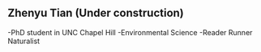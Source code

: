 ## Zhenyu Tian (Under construction)
-PhD student in UNC Chapel Hill
-Environmental Science
-Reader Runner Naturalist
